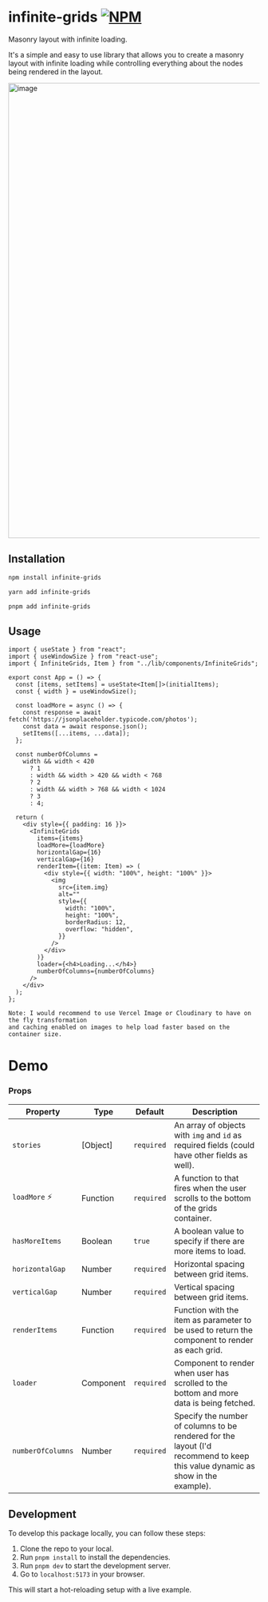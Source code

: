# infinite-grids <a href="https://www.npmjs.com/package/infinite-grids"><img alt="NPM" src="https://img.shields.io/npm/v/infinite-grids.svg"></a>

Masonry layout with infinite loading.

It's a simple and easy to use library that allows you to create a masonry layout with infinite loading while controlling everything about the nodes being rendered in the layout.

<img width="911" alt="image" src="https://github.com/ExplorerAadi/infinite-grids/assets/52901335/8acab796-30c0-4b8e-ab32-d4c93603af02">

## Installation

```bash
npm install infinite-grids

yarn add infinite-grids

pnpm add infinite-grids
```

## Usage

```tsx
import { useState } from "react";
import { useWindowSize } from "react-use";
import { InfiniteGrids, Item } from "../lib/components/InfiniteGrids";

export const App = () => {
  const [items, setItems] = useState<Item[]>(initialItems);
  const { width } = useWindowSize();

  const loadMore = async () => {
    const response = await fetch('https://jsonplaceholder.typicode.com/photos');
    const data = await response.json();
    setItems([...items, ...data]);
  };

  const numberOfColumns =
    width && width < 420
      ? 1
      : width && width > 420 && width < 768
      ? 2
      : width && width > 768 && width < 1024
      ? 3
      : 4;

  return (
    <div style={{ padding: 16 }}>
      <InfiniteGrids
        items={items}
        loadMore={loadMore}
        horizontalGap={16}
        verticalGap={16}
        renderItem={(item: Item) => (
          <div style={{ width: "100%", height: "100%" }}>
            <img
              src={item.img}
              alt=""
              style={{
                width: "100%",
                height: "100%",
                borderRadius: 12,
                overflow: "hidden",
              }}
            />
          </div>
        )}
        loader={<h4>Loading...</h4>}
        numberOfColumns={numberOfColumns}
      />
    </div>
  );
};
```

```
Note: I would recommend to use Vercel Image or Cloudinary to have on the fly transformation
and caching enabled on images to help load faster based on the container size.
```

# Demo

[](https://github.com/ExplorerAadi/infinite-grids/assets/52901335/08f7d3ed-16e0-4201-9d2b-a1b2dfa31262)

### Props

| Property               | Type            | Default                   | Description
| ---------------------- | --------------- | ------------------------- | ------------------------------------------------------------------------------------------------------------------------------------------------------------------- |
| `stories`              | [Object] | `required`                | An array of objects with `img` and `id` as required fields (could have other fields as well).                                                                                          |
| `loadMore` ⚡️        | Function        | `required`                      | A function to that fires when the user scrolls to the bottom of the grids container.                                                                                                              |
| `hasMoreItems`      | Boolean          | `true`                      | A boolean value to specify if there are more items to load.                                                                                                                   |
| `horizontalGap`               | Number       | `required`             | Horizontal spacing between grid items.                                                                                                         |
| `verticalGap`               | Number       | `required`             | Vertical spacing between grid items.                                                                                                         |
| `renderItems`               | Function       | `required`             | Function with the item as parameter to be used to return the component to render as each grid.                                                                                                         |
| `loader`               | Component       | `required`             | Component to render when user has scrolled to the bottom and more data is being fetched.                                                                                                        |
| `numberOfColumns`               | Number       | `required`             | Specify the number of columns to be rendered for the layout (I'd recommend to keep this value dynamic as show in the example).                                                                                                         |


## Development

To develop this package locally, you can follow these steps:

1. Clone the repo to your local.
2. Run `pnpm install` to install the dependencies.
5. Run `pnpm dev` to start the development server.
6. Go to `localhost:5173` in your browser.

This will start a hot-reloading setup with a live example.
